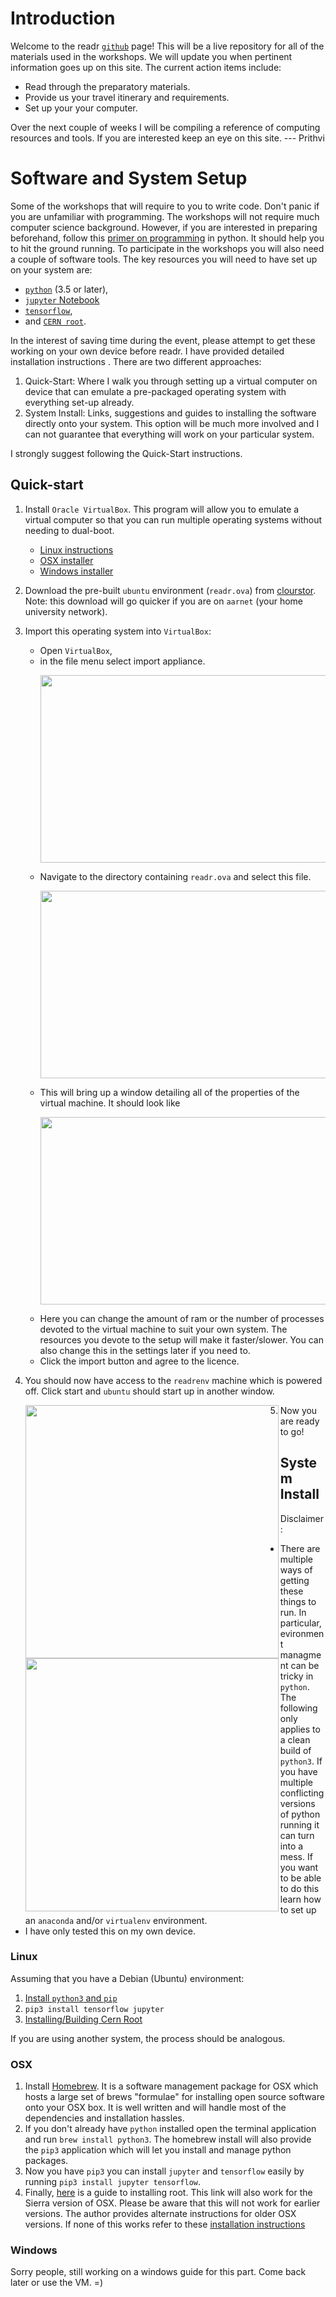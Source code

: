 # Introduction
 Welcome to the readr [`github`](https://techcrunch.com/2012/07/14/what-exactly-is-github-anyway/) page!  This will be a live repository for all of the  materials used in the workshops. We will update you when pertinent information goes up on this site. The current action items include:
  * Read through the preparatory materials.
  * Provide us your travel itinerary and requirements.
  * Set up your your computer.

Over the next couple of weeks I will be compiling a reference of computing resources and tools. If you are interested keep an eye on this site.
--- Prithvi

# Software and System Setup
Some of the workshops that will require to you to write code. Don't panic if you are unfamiliar with programming. The workshops will not require much computer science background. However, if you are interested in preparing beforehand, follow this [primer on programming](https://python.swaroopch.com/) in python. It should help you to hit the ground running.
To participate in the workshops you will also need a couple of software tools. The key resources you will need to have set up on your system are:
  * [`python`](https://www.python.org/) (3.5 or later),
  * [`jupyter` Notebook](http://jupyter.org/)
  * [`tensorflow`](https://www.tensorflow.org/),
  * and [`CERN root`](https://root.cern.ch/).

In the interest of saving time during the event, please attempt to get these working on your own device before readr. I have provided detailed installation instructions . There are two different approaches:

  1. Quick-Start: Where I walk you through setting up a virtual computer on device that can emulate a pre-packaged operating system with everything set-up already.
  2. System Install: Links, suggestions and guides to installing the software directly onto your system. This option will be much more involved and I can not guarantee that everything will work on your particular system.

I strongly suggest following the Quick-Start instructions.

## Quick-start
1. Install `Oracle VirtualBox`. This program will allow you to emulate a virtual computer so that you can run multiple operating systems without needing to dual-boot.
   * [Linux instructions](https://www.virtualbox.org/wiki/Linux_Downloads)
   * [OSX installer](http://download.virtualbox.org/virtualbox/5.2.0/VirtualBox-5.2.0-118431-OSX.dmg)
   * [Windows installer](http://download.virtualbox.org/virtualbox/5.2.0/VirtualBox-5.2.0-118431-Win.exe)
2. Download the pre-built `ubuntu` environment (`readr.ova`) from [clourstor](https://cloudstor.aarnet.edu.au/sender/?s=download&token=ece48997-e53f-c120-087a-db641f88a61f). Note: this download will go quicker if you are on `aarnet` (your home university network).
3. Import this operating system into `VirtualBox`:
   * Open `VirtualBox`,
   * in the file menu select import appliance. <p align="center"><img width="460" height="300" src="https://raw.githubusercontent.com/pmRed/readr-repo/master/imgs/instr/VBoxInstr02.png"></p>
   * Navigate to the directory containing `readr.ova` and select this file. <p align="center"><img width="460" height="300" src="https://raw.githubusercontent.com/pmRed/readr-repo/master/imgs/instr/VBoxInstr03.png"></p>
   * This will bring up a window detailing all of the properties of the virtual machine. It should look like <p align="center"><img width="460" height="300" src="https://raw.githubusercontent.com/pmRed/readr-repo/master/imgs/instr/VBoxInstr04.png"></p>
   * Here you can change the amount of ram or the number of processes devoted to the virtual machine to suit your own system. The resources you devote to the setup will make it faster/slower. You can also change this in the settings later if you need to.
   * Click the import button and agree to the licence.
4. You should now have access to the `readrenv` machine which is powered off. Click start and `ubuntu` should start up in another window.

      <img align="left" width="405" src="https://raw.githubusercontent.com/pmRed/readr-repo/master/imgs/instr/VBoxInstr01.png"><img align="left" width="405" src="https://raw.githubusercontent.com/pmRed/readr-repo/master/imgs/instr/VBoxInstr05.png">
 
5. Now you are ready to go!
## System Install

Disclaimer: 

- There are multiple ways of getting these things to run. In particular, evironment managment can be tricky in `python`. The following only applies to a clean build of `python3`. If you have multiple conflicting versions of python running it can turn into a mess. If you want to be able to do this learn how to set up an `anaconda` and/or `virtualenv` environment.
- I have only tested this on my own device.

### Linux
Assuming that you have a Debian (Ubuntu) environment:
1. [Install `python3` and `pip`](http://docs.python-guide.org/en/latest/starting/install3/linux/)
2. `pip3 install tensorflow jupyter`
3. [Installing/Building Cern Root](https://root.cern.ch/root/html534/guides/users-guide/InstallandBuild.html)

If you are using another system, the process should be analogous.
### OSX
  1.  Install [Homebrew](https://brew.sh/). It is a software management package for OSX which hosts a large set of brews "formulae" for installing open source software onto your OSX box. It is well written and will handle most of the dependencies and installation hassles.
  3. If you don't already have `python` installed open the terminal application and run `brew install python3`. The homebrew install will also provide the `pip3` application which will let you install and manage python packages.
  4. Now you have `pip3` you can install `jupyter` and `tensorflow` easily by running `pip3 install jupyter tensorflow`.  
  5. Finally,  [here](https://alexpearce.me/2016/02/root-on-os-x-el-capitan/) is a guide to installing root. This link will also work for the Sierra version of OSX. Please be aware that this will not work for earlier versions. The author provides alternate instructions for older OSX versions. If none of this works refer to these [installation instructions](https://root.cern.ch/root/html534/guides/users-guide/InstallandBuild.html)
### Windows
Sorry people, still working on a windows guide for this part. Come back later or use the VM.  =)
